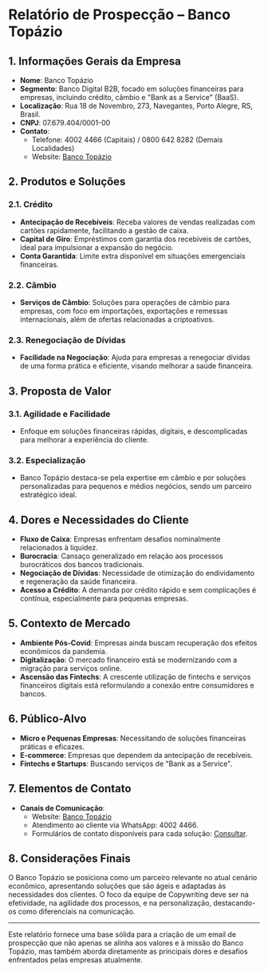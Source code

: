 # Relatório de Prospecção – Banco Topázio

## 1. Informações Gerais da Empresa
- **Nome**: Banco Topázio
- **Segmento**: Banco Digital B2B, focado em soluções financeiras para empresas, incluindo crédito, câmbio e "Bank as a Service" (BaaS).
- **Localização**: Rua 18 de Novembro, 273, Navegantes, Porto Alegre, RS, Brasil.
- **CNPJ**: 07.679.404/0001-00
- **Contato**:  
  - Telefone: 4002 4466 (Capitais) / 0800 642 8282 (Demais Localidades)
  - Website: [Banco Topázio](http://www.bancotopazio.com.br)

## 2. Produtos e Soluções
### 2.1. Crédito
- **Antecipação de Recebíveis**: Receba valores de vendas realizadas com cartões rapidamente, facilitando a gestão de caixa.
- **Capital de Giro**: Empréstimos com garantia dos recebíveis de cartões, ideal para impulsionar a expansão do negócio.
- **Conta Garantida**: Limite extra disponível em situações emergenciais financeiras.

### 2.2. Câmbio
- **Serviços de Câmbio**: Soluções para operações de câmbio para empresas, com foco em importações, exportações e remessas internacionais, além de ofertas relacionadas a criptoativos.

### 2.3. Renegociação de Dívidas
- **Facilidade na Negociação**: Ajuda para empresas a renegociar dívidas de uma forma prática e eficiente, visando melhorar a saúde financeira.

## 3. Proposta de Valor
### 3.1. Agilidade e Facilidade
- Enfoque em soluções financeiras rápidas, digitais, e descomplicadas para melhorar a experiência do cliente.

### 3.2. Especialização
- Banco Topázio destaca-se pela expertise em câmbio e por soluções personalizadas para pequenos e médios negócios, sendo um parceiro estratégico ideal.

## 4. Dores e Necessidades do Cliente
- **Fluxo de Caixa**: Empresas enfrentam desafios nominalmente relacionados à liquidez.
- **Burocracia**: Cansaço generalizado em relação aos processos burocráticos dos bancos tradicionais.
- **Negociação de Dívidas**: Necessidade de otimização do endividamento e regeneração da saúde financeira.
- **Acesso a Crédito**: A demanda por crédito rápido e sem complicações é contínua, especialmente para pequenas empresas.

## 5. Contexto de Mercado
- **Ambiente Pós-Covid**: Empresas ainda buscam recuperação dos efeitos econômicos da pandemia.
- **Digitalização**: O mercado financeiro está se modernizando com a migração para serviços online.
- **Ascensão das Fintechs**: A crescente utilização de fintechs e serviços financeiros digitais está reformulando a conexão entre consumidores e bancos.

## 6. Público-Alvo
- **Micro e Pequenas Empresas**: Necessitando de soluções financeiras práticas e eficazes.
- **E-commerce**: Empresas que dependem da antecipação de recebíveis.
- **Fintechs e Startups**: Buscando serviços de "Bank as a Service".

## 7. Elementos de Contato
- **Canais de Comunicação**:
  - Website: [Banco Topázio](http://www.bancotopazio.com.br)
  - Atendimento ao cliente via WhatsApp: 4002 4466.
  - Formulários de contato disponíveis para cada solução: [Consultar](http://www.bancotopazio.com.br/atendimento).

## 8. Considerações Finais
O Banco Topázio se posiciona como um parceiro relevante no atual cenário econômico, apresentando soluções que são ágeis e adaptadas às necessidades dos clientes. O foco da equipe de Copywriting deve ser na efetividade, na agilidade dos processos, e na personalização, destacando-os como diferenciais na comunicação.

---

Este relatório fornece uma base sólida para a criação de um email de prospecção que não apenas se alinha aos valores e à missão do Banco Topázio, mas também aborda diretamente as principais dores e desafios enfrentados pelas empresas atualmente.